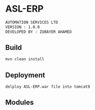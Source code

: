 # ASL-ERP

```sh
AUTOMATION SERVICES LTD
VERSION : 1.0.0
DEVELOPED BY : ZUBAYER AHAMED
```

## Build
```sh
mvn clean install
```

## Deployment
```sh
delploy ASL-ERP.war file into tomcat9
```

## Modules


